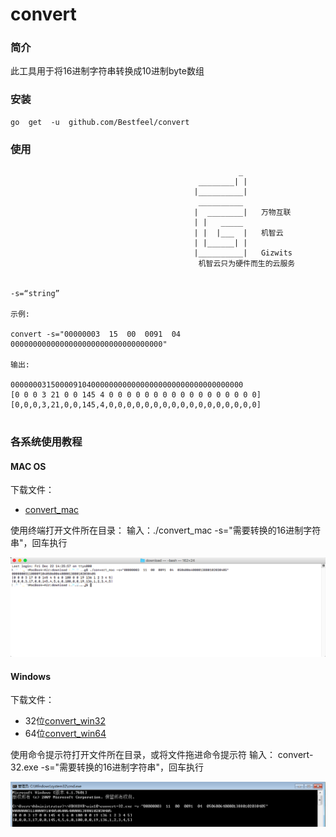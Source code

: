 convert
============================
### 简介
此工具用于将16进制字符串转换成10进制byte数组

### 安装

  ```
  go  get  -u  github.com/Bestfeel/convert
  ```

### 使用

```
                                                   _
                                          ________| |
                                         |__________|
                                          __________
                                         |  ________|   万物互联
                                         | |   _____
                                         | |  |___  |   机智云
                                         | |______| |
                                         |__________|   Gizwits
                                          机智云只为硬件而生的云服务


-s=“string”

示例:

convert -s="00000003  15  00  0091  04  0000000000000000000000000000000000"

输出:

0000000315000091040000000000000000000000000000000000
[0 0 0 3 21 0 0 145 4 0 0 0 0 0 0 0 0 0 0 0 0 0 0 0 0 0]
[0,0,0,3,21,0,0,145,4,0,0,0,0,0,0,0,0,0,0,0,0,0,0,0,0,0]


```

### 各系统使用教程
#### MAC OS
下载文件：
* [convert_mac](download/convert_mac)

使用终端打开文件所在目录：
输入：./convert_mac -s="需要转换的16进制字符串"，回车执行

![](img/QQ20171222-142122.png)

#### Windows
下载文件：
* 32位[convert_win32](download/convert_win32.exe)
* 64位[convert_win64](download/convert_win64.exe)

使用命令提示符打开文件所在目录，或将文件拖进命令提示符
输入： convert-32.exe -s="需要转换的16进制字符串"，回车执行

![](img/QQ20171222-143236.png)
